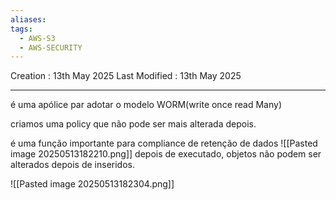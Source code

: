 ```yaml
---
aliases: 
tags:
  - AWS-S3
  - AWS-SECURITY
---
```

Creation : 13th May 2025
Last Modified : 13th May 2025
___
é uma apólice par adotar o modelo WORM(write once read Many)

criamos uma policy que não pode ser mais alterada depois.

é uma função importante para compliance de retenção de dados
![[Pasted image 20250513182210.png]]
depois de executado, objetos não podem ser alterados depois de inseridos.

![[Pasted image 20250513182304.png]]